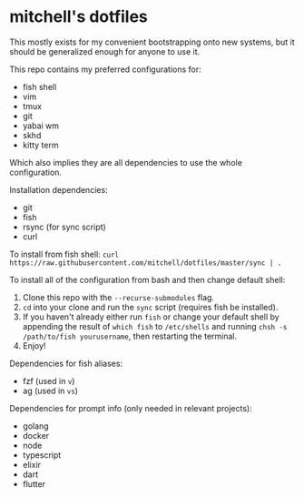 # mitchell's dotfiles

This mostly exists for my convenient bootstrapping onto new systems, but it should be generalized
enough for anyone to use it.

This repo contains my preferred configurations for:
- fish shell
- vim
- tmux
- git
- yabai wm
- skhd
- kitty term

Which also implies they are all dependencies to use the whole configuration.

Installation dependencies:
- git
- fish
- rsync (for sync script)
- curl

To install from fish shell: `curl https://raw.githubusercontent.com/mitchell/dotfiles/master/sync | .`

To install all of the configuration from bash and then change default shell:
1. Clone this repo with the `--recurse-submodules` flag.
1. `cd` into your clone and run the `sync` script (requires fish be installed).
1. If you haven't already either run `fish` or change your default shell by appending the result of
   `which fish` to `/etc/shells` and running `chsh -s /path/to/fish yourusername`, then restarting
   the terminal.
1. Enjoy!

Dependencies for fish aliases:
- fzf (used in `v`)
- ag (used in `vs`)

Dependencies for prompt info (only needed in relevant projects):
- golang
- docker
- node
- typescript
- elixir
- dart
- flutter
